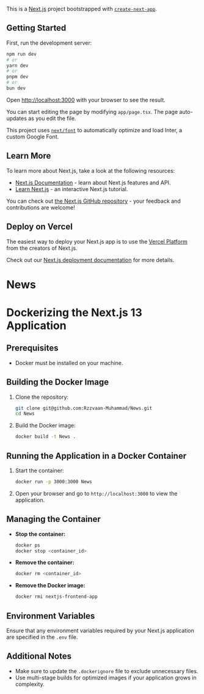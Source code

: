 This is a [Next.js](https://nextjs.org/) project bootstrapped with [`create-next-app`](https://github.com/vercel/next.js/tree/canary/packages/create-next-app).

## Getting Started

First, run the development server:

```bash
npm run dev
# or
yarn dev
# or
pnpm dev
# or
bun dev
```

Open [http://localhost:3000](http://localhost:3000) with your browser to see the result.

You can start editing the page by modifying `app/page.tsx`. The page auto-updates as you edit the file.

This project uses [`next/font`](https://nextjs.org/docs/basic-features/font-optimization) to automatically optimize and load Inter, a custom Google Font.

## Learn More

To learn more about Next.js, take a look at the following resources:

- [Next.js Documentation](https://nextjs.org/docs) - learn about Next.js features and API.
- [Learn Next.js](https://nextjs.org/learn) - an interactive Next.js tutorial.

You can check out [the Next.js GitHub repository](https://github.com/vercel/next.js/) - your feedback and contributions are welcome!

## Deploy on Vercel

The easiest way to deploy your Next.js app is to use the [Vercel Platform](https://vercel.com/new?utm_medium=default-template&filter=next.js&utm_source=create-next-app&utm_campaign=create-next-app-readme) from the creators of Next.js.

Check out our [Next.js deployment documentation](https://nextjs.org/docs/deployment) for more details.
# News

# Dockerizing the Next.js 13 Application

## Prerequisites
- Docker must be installed on your machine.

## Building the Docker Image

1. Clone the repository:
    ```bash
    git clone git@github.com:Rzzvaan-Muhammad/News.git
    cd News
    ```

2. Build the Docker image:
    ```bash
    docker build -t News .
    ```

## Running the Application in a Docker Container

1. Start the container:
    ```bash
    docker run -p 3000:3000 News
    ```

2. Open your browser and go to `http://localhost:3000` to view the application.

## Managing the Container

- **Stop the container:**
    ```bash
    docker ps
    docker stop <container_id>
    ```

- **Remove the container:**
    ```bash
    docker rm <container_id>
    ```

- **Remove the Docker image:**
    ```bash
    docker rmi nextjs-frontend-app
    ```

## Environment Variables

Ensure that any environment variables required by your Next.js application are specified in the `.env` file.

## Additional Notes

- Make sure to update the `.dockerignore` file to exclude unnecessary files.
- Use multi-stage builds for optimized images if your application grows in complexity.
